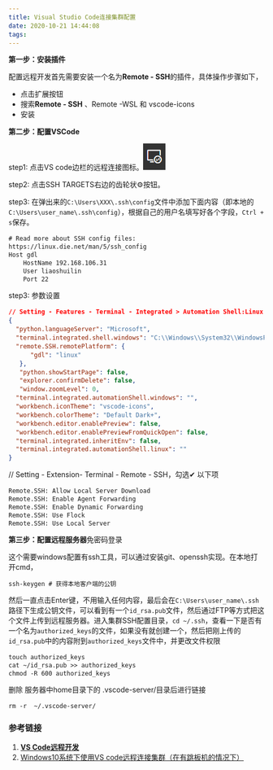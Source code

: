```yaml
---
title: Visual Studio Code连接集群配置
date: 2020-10-21 14:44:08
tags:
---
```


**第一步：安装插件**

配置远程开发首先需要安装一个名为**Remote - SSH**的插件，具体操作步骤如下，

- 点击扩展按钮
- 搜索**Remote - SSH** 、Remote -WSL 和 vscode-icons
- 安装

**第二步：配置VSCode**

step1: 点击VS code边栏的远程连接图标。![](/images/vscode/0.png)

step2: 点击SSH TARGETS右边的齿轮状⚙️按钮。

step3: 在弹出来的`C:\Users\XXX\.ssh\config`文件中添加下面内容（即本地的`C:\Users\user_name\.ssh\config`），根据自己的用户名填写好各个字段，`Ctrl + s`保存。

```
# Read more about SSH config files: https://linux.die.net/man/5/ssh_config
Host gdl
	HostName 192.168.106.31
	User liaoshuilin
 	Port 22
```

step3: 参数设置 

```json
// Setting - Features - Terminal - Integrated > Automation Shell:Linux
{
  "python.languageServer": "Microsoft",
  "terminal.integrated.shell.windows": "C:\\Windows\\System32\\WindowsPowerShell\\v1.0\\powershell.exe",
  "remote.SSH.remotePlatform": {
      "gdl": "linux"
   },
   "python.showStartPage": false,
   "explorer.confirmDelete": false,
   "window.zoomLevel": 0,
  "terminal.integrated.automationShell.windows": "",
  "workbench.iconTheme": "vscode-icons",
  "workbench.colorTheme": "Default Dark+",
  "workbench.editor.enablePreview": false,
  "workbench.editor.enablePreviewFromQuickOpen": false,
  "terminal.integrated.inheritEnv": false,
  "terminal.integrated.automationShell.linux": ""
}
```

// Setting - Extension- Terminal - Remote - SSH，勾选✔ 以下项 

```
Remote.SSH: Allow Local Server Download
Remote.SSH: Enable Agent Forwarding
Remote.SSH: Enable Dynamic Forwarding
Remote.SSH: Use Flock
Remote.SSH: Use Local Server
```

**第三步：配置远程服务器**免密码登录

这个需要windows配置有ssh工具，可以通过安装git、openssh实现。在本地打开cmd，

```
ssh-keygen # 获得本地客户端的公钥
```

然后一直点击Enter键，不用输入任何内容，最后会在`C:\Users\user_name\.ssh`路径下生成公钥文件，可以看到有一个`id_rsa.pub`文件，然后通过FTP等方式把这个文件上传到远程服务器。进入集群SSH配置目录，`cd ~/.ssh`，查看一下是否有一个名为`authorized_keys`的文件，如果没有就创建一个，然后把刚上传的`id_rsa.pub`中的内容附到`authorized_keys`文件中，并更改文件权限

```
touch authorized_keys
cat ~/id_rsa.pub >> authorized_keys
chmod -R 600 authorized_keys
```

删除 服务器中home目录下的 .vscode-server/目录后进行链接

```
rm -r  ~/.vscode-server/
```



### 参考链接

1. [**VS Code远程开发**](https://zhuanlan.zhihu.com/p/93239107)
2. [Windows10系统下使用VS code远程连接集群（在有跳板机的情况下）](https://blog.csdn.net/yamengxi/article/details/108156610)